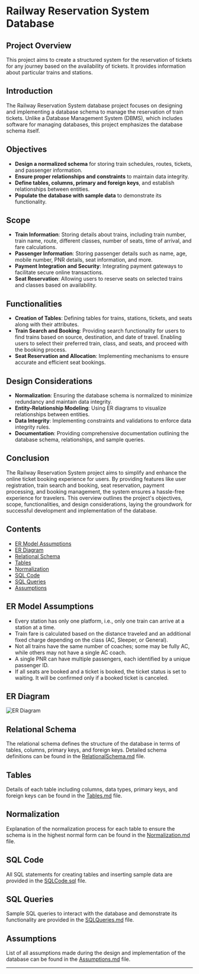 # Railway Reservation System Database

## Project Overview
This project aims to create a structured system for the reservation of tickets for any journey based on the availability of tickets. It provides information about particular trains and stations.

## Introduction
The Railway Reservation System database project focuses on designing and implementing a database schema to manage the reservation of train tickets. Unlike a Database Management System (DBMS), which includes software for managing databases, this project emphasizes the database schema itself.

## Objectives
- **Design a normalized schema** for storing train schedules, routes, tickets, and passenger information.
- **Ensure proper relationships and constraints** to maintain data integrity.
- **Define tables, columns, primary and foreign keys**, and establish relationships between entities.
- **Populate the database with sample data** to demonstrate its functionality.

## Scope
- **Train Information**: Storing details about trains, including train number, train name, route, different classes, number of seats, time of arrival, and fare calculations.
- **Passenger Information**: Storing passenger details such as name, age, mobile number, PNR details, seat information, and more.
- **Payment Integration and Security**: Integrating payment gateways to facilitate secure online transactions.
- **Seat Reservation**: Allowing users to reserve seats on selected trains and classes based on availability.

## Functionalities
- **Creation of Tables**: Defining tables for trains, stations, tickets, and seats along with their attributes.
- **Train Search and Booking**: Providing search functionality for users to find trains based on source, destination, and date of travel. Enabling users to select their preferred train, class, and seats, and proceed with the booking process.
- **Seat Reservation and Allocation**: Implementing mechanisms to ensure accurate and efficient seat bookings.

## Design Considerations
- **Normalization**: Ensuring the database schema is normalized to minimize redundancy and maintain data integrity.
- **Entity-Relationship Modeling**: Using ER diagrams to visualize relationships between entities.
- **Data Integrity**: Implementing constraints and validations to enforce data integrity rules.
- **Documentation**: Providing comprehensive documentation outlining the database schema, relationships, and sample queries.

## Conclusion
The Railway Reservation System project aims to simplify and enhance the online ticket booking experience for users. By providing features like user registration, train search and booking, seat reservation, payment processing, and booking management, the system ensures a hassle-free experience for travelers. This overview outlines the project's objectives, scope, functionalities, and design considerations, laying the groundwork for successful development and implementation of the database.

## Contents
- [ER Model Assumptions](#er-model-assumptions)
- [ER Diagram](#er-diagram)
- [Relational Schema](#relational-schema)
- [Tables](#tables)
- [Normalization](#normalization)
- [SQL Code](#sql-code)
- [SQL Queries](#sql-queries)
- [Assumptions](#assumptions)

## ER Model Assumptions
- Every station has only one platform, i.e., only one train can arrive at a station at a time.
- Train fare is calculated based on the distance traveled and an additional fixed charge depending on the class (AC, Sleeper, or General).
- Not all trains have the same number of coaches; some may be fully AC, while others may not have a single AC coach.
- A single PNR can have multiple passengers, each identified by a unique passenger ID.
- If all seats are booked and a ticket is booked, the ticket status is set to waiting. It will be confirmed only if a booked ticket is canceled.

## ER Diagram
![ER Diagram](er-diagram.png)

## Relational Schema
The relational schema defines the structure of the database in terms of tables, columns, primary keys, and foreign keys. Detailed schema definitions can be found in the [RelationalSchema.md](RelationalSchema.md) file.

## Tables
Details of each table including columns, data types, primary keys, and foreign keys can be found in the [Tables.md](Tables.md) file.

## Normalization
Explanation of the normalization process for each table to ensure the schema is in the highest normal form can be found in the [Normalization.md](Normalization.md) file.

## SQL Code
All SQL statements for creating tables and inserting sample data are provided in the [SQLCode.sql](SQLCode.sql) file.

## SQL Queries
Sample SQL queries to interact with the database and demonstrate its functionality are provided in the [SQLQueries.md](SQLQueries.md) file.

## Assumptions
List of all assumptions made during the design and implementation of the database can be found in the [Assumptions.md](Assumptions.md) file.

---
